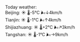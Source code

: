 Today weather:  
Beijing: ☀️   🌡️-5°C 🌬️↓4km/h  
Tianjin: ☀️   🌡️-1°C 🌬️↑4km/h  
Shijiazhuang: ☀️   🌡️+2°C 🌬️↗3km/h  
Tangshan: ☀️   🌡️-1°C 🌬️→9km/h  

